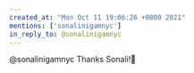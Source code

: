 ```yaml
---
created_at: "Mon Oct 11 19:06:26 +0000 2021"
mentions: ['sonalinigamnyc']
in_reply_to: @sonalinigamnyc
---
```


@sonalinigamnyc Thanks Sonali!🙏